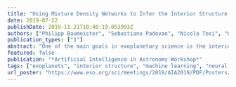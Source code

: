 ```yaml
---
title: "Using Mixture Density Networks to Infer the Interior Structure of Exoplanets"
date: 2019-07-22
publishDate: 2019-11-21T10:40:19.053993Z
authors: ["Philipp Baumeister", "Sebastiano Padovan", "Nicola Tosi", "Grégoire Montavon", "Jasmine MacKenzie", "Mareike Godolt"]
publication_types: ["1"]
abstract: "One of the main goals in exoplanetary science is the interior characterization of observed exoplanets. A common approach to characterize a known exoplanet is the use of numerical models to compute interior structures complying with the measured mass and radius of the planet. With only these two observables, possible solutions tend to be highly degenerate, with multiple interior compositions that can match the observations equally well. We explore the application of mixture density neural networks to the interior characterization of exoplanets. Using a 1D interior structure code, we construct a large training set of sub-Neptunian exoplanets. A model planet consists of an iron-rich core, a silicate mantle, a water ice layer, and an H/He envelope, all constrained by prescribed mass fractions. Using a mixture density network trained on a large dataset of such modelled planets, we show to what extent the distribution of possible model solutions can be predicted from just mass and radius."
featured: false
publication: "*Artificial Intelligence in Astronomy Workshop*"
tags: ["exoplanets", "interior structure", "machine learning", "neural networks"]
url_poster: "https://www.eso.org/sci/meetings/2019/AIA2019/PDF/Posters/Baumeister.pdf"
---
```


